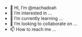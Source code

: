 - 👋 Hi, I’m @machadoah
- 👀 I’m interested in ...
- 🌱 I’m currently learning ...
- 💞️ I’m looking to collaborate on ...
- 📫 How to reach me ...

<!---
machadoah/machadoah is a ✨ special ✨ repository because its `README.md` (this file) appears on your GitHub profile.
You can click the Preview link to take a look at your changes.
--->
